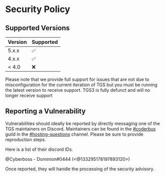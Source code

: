 # Security Policy

## Supported Versions

| Version | Supported          |
| ------- | ------------------ |
| 5.x.x   | :white_check_mark: |
| 4.x.x   | :white_check_mark: |
| < 4.0   | :x:                |

Please note that we provide full support for issues that are not due to misconfiguration for the current iteration of TGS but you must be running the latest version to receive support. TGS3 is fully defunct and will no longer receive support

## Reporting a Vulnerability

Vulnerabilities should ideally be reported by directly messaging one of the TGS maintainers on Discord. Maintainers can be found in the [#coderbus](https://discord.gg/Vh8TJp9) guild in the [#hosting-questions](https://discord.com/channels/484170914754330625/653425022966169620) channel. Please be sure to provide reproduction steps.

Here is a list of their discord IDs.

@Cyberboss - Dominion#0444 (<@133295178197893120>)

Once reported, they will handle the processing of the security advisory.
